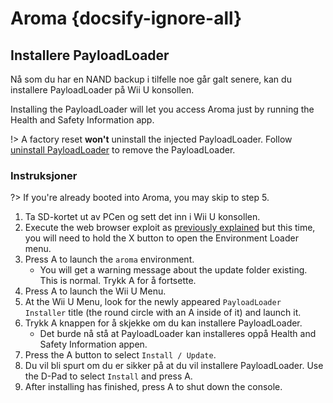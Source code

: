 # Aroma {docsify-ignore-all}

## Installere PayloadLoader

Nå som du har en NAND backup i tilfelle noe går galt senere, kan du installere PayloadLoader på Wii U konsollen.

Installing the PayloadLoader will let you access Aroma just by running the Health and Safety Information app.

!> A factory reset **won't** uninstall the injected PayloadLoader. Follow [uninstall PayloadLoader](../../uninstall-payloadloader) to remove the PayloadLoader.

### Instruksjoner

?> If you're already booted into Aroma, you may skip to step 5.

1. Ta SD-kortet ut av PCen og sett det inn i Wii U konsollen.
2. Execute the web browser exploit as [previously explained](browser-exploit) but this time, you will need to hold the X button to open the Environment Loader menu.
3. Press A to launch the `aroma` environment.
   - You will get a warning message about the update folder existing. This is normal. Trykk A for å fortsette.
4. Press A to launch the Wii U Menu.
5. At the Wii U Menu, look for the newly appeared `PayloadLoader Installer` title (the round circle with an A inside of it) and launch it.
6. Trykk A knappen for å skjekke om du kan installere PayloadLoader.
   - Det burde nå stå at PayloadLoader kan installeres oppå Health and Safety Information appen.
7. Press the A button to select `Install / Update`.
8. Du vil bli spurt om du er sikker på at du vil installere PayloadLoader. Use the D-Pad to select `Install` and press A.
9. After installing has finished, press A to shut down the console.
